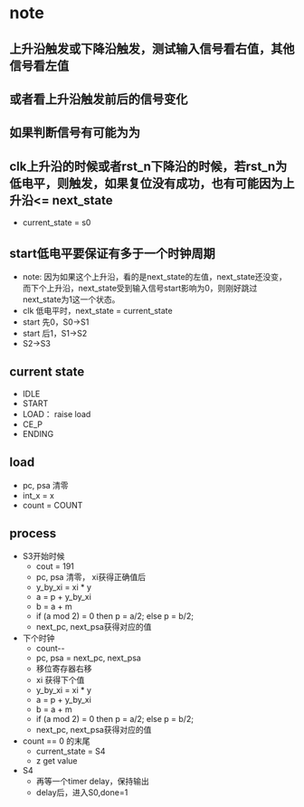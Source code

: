 # note

## 上升沿触发或下降沿触发，测试输入信号看右值，其他信号看左值
## 或者看上升沿触发前后的信号变化
## 如果判断信号有可能为为
## clk上升沿的时候或者rst_n下降沿的时候，若rst_n为低电平，则触发，如果复位没有成功，也有可能因为上升沿<= next_state
- current_state = s0

## start低电平要保证有多于一个时钟周期
- note: 因为如果这个上升沿，看的是next_state的左值，next_state还没变，而下个上升沿，next_state受到输入信号start影响为0，则刚好跳过next_state为1这一个状态。
- clk 低电平时，next_state = current_state
- start 先0，S0->S1
- start 后1，S1->S2
- S2->S3

## current state
- IDLE
- START
- LOAD： raise load
- CE_P
- ENDING

## load
- pc, psa 清零
- int_x = x
- count = COUNT

## process
- S3开始时候
  - cout = 191
  - pc, psa 清零， xi获得正确值后
  - y_by_xi = xi * y  
  - a = p + y_by_xi
  - b = a + m
  - if (a mod 2) = 0 then p = a/2; else p = b/2;
  - next_pc, next_psa获得对应的值
- 下个时钟
  - count--
  - pc, psa = next_pc, next_psa
  - 移位寄存器右移
  - xi 获得下个值
  - y_by_xi = xi * y
  - a = p + y_by_xi
  - b = a + m
  - if (a mod 2) = 0 then p = a/2; else p = b/2;
  - next_pc, next_psa获得对应的值
- count == 0 的末尾
  - current_state = S4
  - z get value
- S4
  - 再等一个timer delay，保持输出
  - delay后，进入S0,done=1